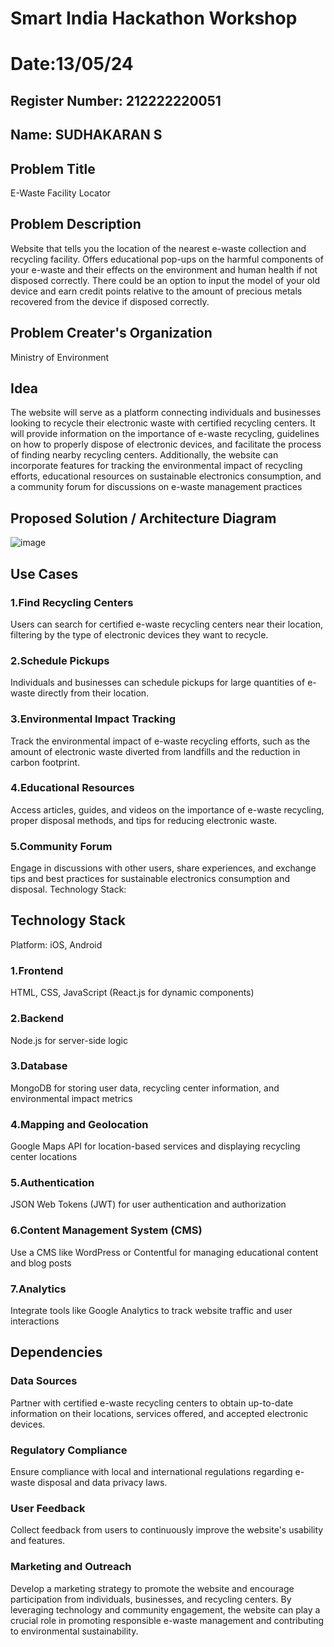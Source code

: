 # Smart India Hackathon Workshop
# Date:13/05/24
## Register Number: 212222220051
## Name: SUDHAKARAN S
## Problem Title
E-Waste Facility Locator
## Problem Description
Website that tells you the location of the nearest e-waste collection and recycling facility. Offers educational pop-ups on the harmful components of your e-waste and their effects on the environment and human health if not disposed correctly. There could be an option to input the model of your old device and earn credit points relative to the amount of precious metals recovered from the device if disposed correctly.
## Problem Creater's Organization
Ministry of Environment

## Idea
The website will serve as a platform connecting individuals and businesses looking to recycle their electronic waste with certified recycling centers. It will provide information on the importance of e-waste recycling, guidelines on how to properly dispose of electronic devices, and facilitate the process of finding nearby recycling centers. Additionally, the website can incorporate features for tracking the environmental impact of recycling efforts, educational resources on sustainable electronics consumption, and a community forum for discussions on e-waste management practices

## Proposed Solution / Architecture Diagram
![image](https://github.com/Nandakesore0210/SIHPS/assets/149365088/7407d3a9-8f74-436a-bd03-c804f386d39d)

## Use Cases
### 1.Find Recycling Centers
Users can search for certified e-waste recycling centers near their location, filtering by the type of electronic devices they want to recycle.

### 2.Schedule Pickups
Individuals and businesses can schedule pickups for large quantities of e-waste directly from their location.

### 3.Environmental Impact Tracking
Track the environmental impact of e-waste recycling efforts, such as the amount of electronic waste diverted from landfills and the reduction in carbon footprint.

### 4.Educational Resources
Access articles, guides, and videos on the importance of e-waste recycling, proper disposal methods, and tips for reducing electronic waste.

### 5.Community Forum
Engage in discussions with other users, share experiences, and exchange tips and best practices for sustainable electronics consumption and disposal. Technology Stack:

## Technology Stack
Platform: iOS, Android

### 1.Frontend
HTML, CSS, JavaScript (React.js for dynamic components)

### 2.Backend
Node.js for server-side logic

### 3.Database
MongoDB for storing user data, recycling center information, and environmental impact metrics

### 4.Mapping and Geolocation
Google Maps API for location-based services and displaying recycling center locations

### 5.Authentication
JSON Web Tokens (JWT) for user authentication and authorization

### 6.Content Management System (CMS)
Use a CMS like WordPress or Contentful for managing educational content and blog posts

### 7.Analytics
Integrate tools like Google Analytics to track website traffic and user interactions

## Dependencies
### Data Sources
Partner with certified e-waste recycling centers to obtain up-to-date information on their locations, services offered, and accepted electronic devices.

### Regulatory Compliance
Ensure compliance with local and international regulations regarding e-waste disposal and data privacy laws.

### User Feedback
Collect feedback from users to continuously improve the website's usability and features.

### Marketing and Outreach
Develop a marketing strategy to promote the website and encourage participation from individuals, businesses, and recycling centers. By leveraging technology and community engagement, the website can play a crucial role in promoting responsible e-waste management and contributing to environmental sustainability.

